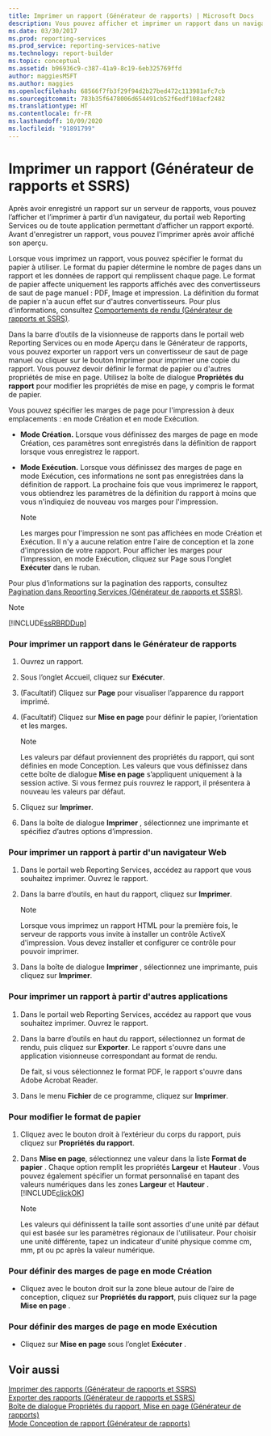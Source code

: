 ```yaml
---
title: Imprimer un rapport (Générateur de rapports) | Microsoft Docs
description: Vous pouvez afficher et imprimer un rapport dans un navigateur, dans le portail web Reporting Services ou dans toute application permettant d’afficher un rapport exporté.
ms.date: 03/30/2017
ms.prod: reporting-services
ms.prod_service: reporting-services-native
ms.technology: report-builder
ms.topic: conceptual
ms.assetid: b96936c9-c387-41a9-8c19-6eb325769ffd
author: maggiesMSFT
ms.author: maggies
ms.openlocfilehash: 68566f7fb3f29f94d2b27bed472c113981afc7cb
ms.sourcegitcommit: 783b35f6478006d654491cb52f6edf108acf2482
ms.translationtype: HT
ms.contentlocale: fr-FR
ms.lasthandoff: 10/09/2020
ms.locfileid: "91891799"
---
```

# <a name="print-a-report-report-builder-and-ssrs"></a>Imprimer un rapport (Générateur de rapports et SSRS)
  Après avoir enregistré un rapport sur un serveur de rapports, vous pouvez l’afficher et l’imprimer à partir d’un navigateur, du portail web Reporting Services ou de toute application permettant d’afficher un rapport exporté. Avant d'enregistrer un rapport, vous pouvez l'imprimer après avoir affiché son aperçu.  
  
 Lorsque vous imprimez un rapport, vous pouvez spécifier le format du papier à utiliser. Le format du papier détermine le nombre de pages dans un rapport et les données de rapport qui remplissent chaque page. Le format de papier affecte uniquement les rapports affichés avec des convertisseurs de saut de page manuel : PDF, Image et impression. La définition du format de papier n'a aucun effet sur d'autres convertisseurs. Pour plus d’informations, consultez [Comportements de rendu &#40;Générateur de rapports et SSRS&#41;](../../reporting-services/report-design/rendering-behaviors-report-builder-and-ssrs.md).  
  
 Dans la barre d’outils de la visionneuse de rapports dans le portail web Reporting Services ou en mode Aperçu dans le Générateur de rapports, vous pouvez exporter un rapport vers un convertisseur de saut de page manuel ou cliquer sur le bouton Imprimer pour imprimer une copie du rapport. Vous pouvez devoir définir le format de papier ou d'autres propriétés de mise en page. Utilisez la boîte de dialogue **Propriétés du rapport** pour modifier les propriétés de mise en page, y compris le format de papier.  
  
 Vous pouvez spécifier les marges de page pour l'impression à deux emplacements : en mode Création et en mode Exécution.  
  
-   **Mode Création.** Lorsque vous définissez des marges de page en mode Création, ces paramètres sont enregistrés dans la définition de rapport lorsque vous enregistrez le rapport.  
  
-   **Mode Exécution.** Lorsque vous définissez des marges de page en mode Exécution, ces informations ne sont pas enregistrées dans la définition de rapport. La prochaine fois que vous imprimerez le rapport, vous obtiendrez les paramètres de la définition du rapport à moins que vous n'indiquiez de nouveau vos marges pour l'impression.  
  
    > [!NOTE]  
    >  Les marges pour l'impression ne sont pas affichées en mode Création et Exécution. Il n'y a aucune relation entre l'aire de conception et la zone d'impression de votre rapport. Pour afficher les marges pour l’impression, en mode Exécution, cliquez sur Page sous l’onglet **Exécuter** dans le ruban.  
  
 Pour plus d’informations sur la pagination des rapports, consultez [Pagination dans Reporting Services &#40;Générateur de rapports et SSRS&#41;](../../reporting-services/report-design/pagination-in-reporting-services-report-builder-and-ssrs.md).  
  
> [!NOTE]  
>  [!INCLUDE[ssRBRDDup](../../includes/ssrbrddup-md.md)]  
  
### <a name="to-print-a-report-in-report-builder"></a>Pour imprimer un rapport dans le Générateur de rapports  
  
1.  Ouvrez un rapport.  
  
2.  Sous l’onglet Accueil, cliquez sur **Exécuter**.  
  
3.  (Facultatif) Cliquez sur **Page** pour visualiser l’apparence du rapport imprimé.  
  
4.  (Facultatif) Cliquez sur **Mise en page** pour définir le papier, l’orientation et les marges.  
  
    > [!NOTE]  
    >  Les valeurs par défaut proviennent des propriétés du rapport, qui sont définies en mode Conception. Les valeurs que vous définissez dans cette boîte de dialogue **Mise en page** s’appliquent uniquement à la session active. Si vous fermez puis rouvrez le rapport, il présentera à nouveau les valeurs par défaut.  
  
5.  Cliquez sur **Imprimer**.  
  
6.  Dans la boîte de dialogue **Imprimer** , sélectionnez une imprimante et spécifiez d’autres options d’impression.  
  
### <a name="to-print-a-report-from-a-web-browser-application"></a>Pour imprimer un rapport à partir d'un navigateur Web  
  
1.  Dans le portail web Reporting Services, accédez au rapport que vous souhaitez imprimer. Ouvrez le rapport.  
  
3.  Dans la barre d’outils, en haut du rapport, cliquez sur **Imprimer**.  
  
    > [!NOTE]  
    >  Lorsque vous imprimez un rapport HTML pour la première fois, le serveur de rapports vous invite à installer un contrôle ActiveX d'impression. Vous devez installer et configurer ce contrôle pour pouvoir imprimer.  
  
4.  Dans la boîte de dialogue **Imprimer** , sélectionnez une imprimante, puis cliquez sur **Imprimer**.  
  
### <a name="to-print-a-report-from-other-applications"></a>Pour imprimer un rapport à partir d'autres applications  
  
1.  Dans le portail web Reporting Services, accédez au rapport que vous souhaitez imprimer. Ouvrez le rapport.  
  
2.  Dans la barre d’outils en haut du rapport, sélectionnez un format de rendu, puis cliquez sur **Exporter**. Le rapport s'ouvre dans une application visionneuse correspondant au format de rendu.  
  
     De fait, si vous sélectionnez le format PDF, le rapport s'ouvre dans Adobe Acrobat Reader.  
  
3.  Dans le menu **Fichier** de ce programme, cliquez sur **Imprimer**.  
  
### <a name="to-change-paper-size"></a>Pour modifier le format de papier  
  
1.  Cliquez avec le bouton droit à l’extérieur du corps du rapport, puis cliquez sur **Propriétés du rapport**.  
  
2.  Dans **Mise en page**, sélectionnez une valeur dans la liste **Format de papier** . Chaque option remplit les propriétés **Largeur** et **Hauteur** . Vous pouvez également spécifier un format personnalisé en tapant des valeurs numériques dans les zones **Largeur** et **Hauteur** . [!INCLUDE[clickOK](../../includes/clickok-md.md)]  
  
    > [!NOTE]  
    >  Les valeurs qui définissent la taille sont assorties d'une unité par défaut qui est basée sur les paramètres régionaux de l'utilisateur. Pour choisir une unité différente, tapez un indicateur d'unité physique comme cm, mm, pt ou pc après la valeur numérique.  
  
### <a name="to-set-page-margins-in-design-mode"></a>Pour définir des marges de page en mode Création  
  
-   Cliquez avec le bouton droit sur la zone bleue autour de l’aire de conception, cliquez sur **Propriétés du rapport**, puis cliquez sur la page **Mise en page** .  
  
### <a name="to-set-page-margins-in-run-mode"></a>Pour définir des marges de page en mode Exécution  
  
-   Cliquez sur **Mise en page** sous l’onglet **Exécuter** .  
  
## <a name="see-also"></a>Voir aussi  
 [Imprimer des rapports &#40;Générateur de rapports et SSRS&#41;](../../reporting-services/report-builder/print-reports-report-builder-and-ssrs.md)   
 [Exporter des rapports &#40;Générateur de rapports et SSRS&#41;](../../reporting-services/report-builder/export-reports-report-builder-and-ssrs.md)   
 [Boîte de dialogue Propriétés du rapport, Mise en page &#40;Générateur de rapports&#41;](/previous-versions/sql/sql-server-2016/dd220640(v=sql.130))   
 [Mode Conception de rapport &#40;Générateur de rapports&#41;](../../reporting-services/report-builder/report-design-view-report-builder.md)  
  
